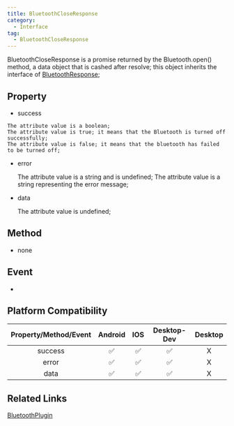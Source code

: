 ```yaml
---
title: BluetoothCloseResponse
category:
  - Interface
tag:
  - BluetoothCloseResponse
---
```


BluetoothCloseResponse is a promise returned by the Bluetooth.open() method, a data object that is cashed after resolve; this object inherits the interface of [BluetoothResponse](../bluetooth-response/index.md);


## Property

  -  success

    The attribute value is a boolean;
    The attribute value is true; it means that the Bluetooth is turned off successfully;
    The attribute value is false; it means that the bluetooth has failed to be turned off;

  
  - error

    The attribute value is a string and is undefined;
    The attribute value is a string representing the error message;
  
  - data

    The attribute value is undefined;


## Method

  - none

## Event

  - 

## Platform Compatibility

| Property/Method/Event| Android | IOS | Desktop-Dev | Desktop |
|:--------------------:|:-------:|:---:|:-----------:|:-------:|
| success              | ✅      | ✅   | ✅          | X       |
| error                | ✅      | ✅   | ✅          | X       |
| data                 | ✅      | ✅   | ✅          | X       |

## Related Links

[BluetoothPlugin](../../plugin/bluetooth/index.md)



